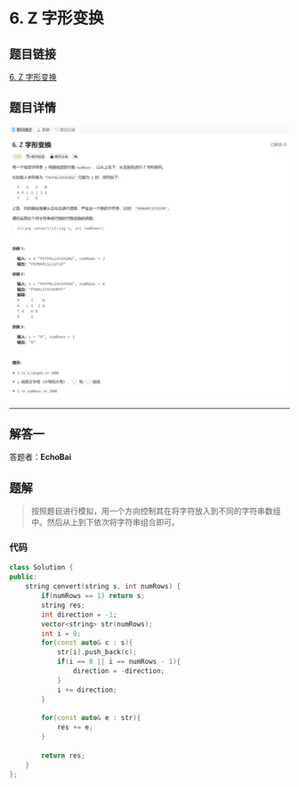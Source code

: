 # 6. Z 字形变换
## 题目链接  
[6. Z 字形变换](https://leetcode.cn/problems/zigzag-conversion/description/)
## 题目详情
![题目图片](Img/6.png)

***
## 解答一
答题者：**EchoBai**

## 题解
>按照题目进行模拟，用一个方向控制其在将字符放入到不同的字符串数组中。然后从上到下依次将字符串组合即可。

### 代码
``` c++
class Solution {
public:
    string convert(string s, int numRows) {
        if(numRows == 1) return s;
        string res;
        int direction = -1;
        vector<string> str(numRows);
        int i = 0;
        for(const auto& c : s){
            str[i].push_back(c);
            if(i == 0 || i == numRows - 1){
                direction = -direction;
            }
            i += direction;
        }

        for(const auto& e : str){
            res += e;
        }

        return res;
    }
};
```
